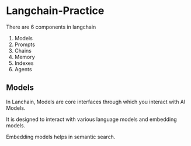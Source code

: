 # Langchain-Practice

There are 6 components in langchain
1. Models
2. Prompts
3. Chains
4. Memory
5. Indexes
6. Agents


## Models
In Lanchain, Models are core interfaces through which you interact with AI Models.

It is designed to interact with various language models and embedding models.

Embedding models helps in semantic search.